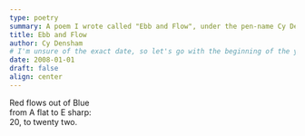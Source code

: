```yaml
---
type: poetry
summary: A poem I wrote called "Ebb and Flow", under the pen-name Cy Densham.
title: Ebb and Flow
author: Cy Densham
# I'm unsure of the exact date, so let's go with the beginning of the year
date: 2008-01-01
draft: false
align: center
---
```

Red flows out of Blue\
from A flat to E sharp:\
20, to twenty two.
